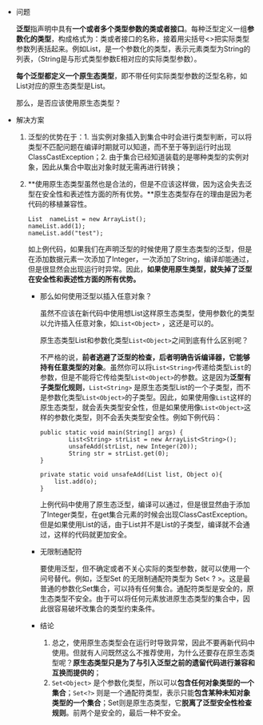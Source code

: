 - 问题

  **泛型**指声明中具有**一个或者多个类型参数的类或者接口**。每种泛型定义一组**参数化的类型**，构成格式为：类或者接口的名称，接着用尖括号<>把实际类型参数列表括起来。例如List<String>，是一个参数化的类型，表示元素类型为String的列表，（String是与形式类型参数E相对应的实际类型参数）。

  **每个泛型都定义一个原生态类型**，即不带任何实际类型参数的泛型名称，如List<E>对应的原生态类型是List。

  那么，是否应该使用原生态类型？

- 解决方案

  1. 泛型的优势在于：1. 当实例对象插入到集合中时会进行类型判断，可以将类型不匹配问题在编译时期就可以知道，而不至于等到运行时出现ClassCastException；2. 由于集合已经知道装载的是哪种类型的实例对象，因此从集合中取出对象时就无需再进行转换；

  2. **使用原生态类型虽然也是合法的，但是不应该这样做，因为这会失去泛型在安全性和表述性方面的所有优势。**原生态类型存在的理由是因为老代码的移植兼容性。

     ```
     List  nameList = new ArrayList();
     nameList.add(1);   
     nameList.add("test");
     
     ```

     如上例代码，如果我们在声明泛型的时候使用了原生态类型的泛型，但是在添加数据元素一次添加了Integer，一次添加了String，编译却能通过，但是很显然会出现运行时异常。因此，**如果使用原生类型，就失掉了泛型在安全性和表述性方面的所有优势。**

     - 那么如何使用泛型以插入任意对象？

       虽然不应该在新代码中使用想List这样原生态类型，使用参数化的类型以允许插入任意对象，如`List<Object>` ，这还是可以的。

       原生态类型List和参数化类型`List<Object>`之间到底有什么区别呢？

       不严格的说，**前者逃避了泛型的检查，后者明确告诉编译器，它能够持有任意类型的对象**。虽然你可以将`List<String>`传递给类型`List`的参数，但是不能将它传给类型`List<Object>`的参数。这是因为**泛型有子类型化规则**，`List<String>` 是原生态类型List的一个子类型，而不是参数化类型`List<Object>`的子类型。因此，如果使用像`List`这样的原生态类型，就会丢失类型安全性，但是如果使用像`List<Object>`这样的参数化类型，则不会丢失类型安全性。例如下例代码：

       ```
       public static void main(String[] args) {
               List<String> strList = new ArrayList<String>();
               unsafeAdd(strList, new Integer(20));
               String str = strList.get(0);
       }
       
       private static void unsafeAdd(List list, Object o){
           list.add(o);
       }
       
       ```

       上例代码中使用了原生态泛型，编译可以通过，但是很显然由于添加了Integer类型，在get集合元素的时候会出现ClassCastException。但是如果使用List<Object>的话，由于List<String>并不是List<Object>的子类型，编译就不会通过，这样的代码就更加安全。

     - 无限制通配符

       要使用泛型，但不确定或者不关心实际的类型参数，就可以使用一个问号替代。例如，泛型Set 的无限制通配符类型为 Set< ? >。这是最普通的参数化Set集合，可以持有任何集合。通配符类型是安全的，原生态类型不安全。由于可以将任何元素放进原生态类型的集合中，因此很容易破坏改集合的类型约束条件。

- 结论

  1. 总之，使用原生态类型会在运行时导致异常，因此不要再新代码中使用。但就有人问既然这么不推荐使用，为什么还要存在原生态类型呢？**原生态类型只是为了与引入泛型之前的遗留代码进行兼容和互换而提供的**；
  2. `Set<Object>` 是个参数化类型，所以可以**包含任何对象类型的一个集合**；`Set<?>` 则是一个通配符类型，表示只能**包含某种未知对象类型的一个集合**；Set则是原生态类型，它**脱离了泛型安全性检查规则**。前两个是安全的，最后一种不安全。